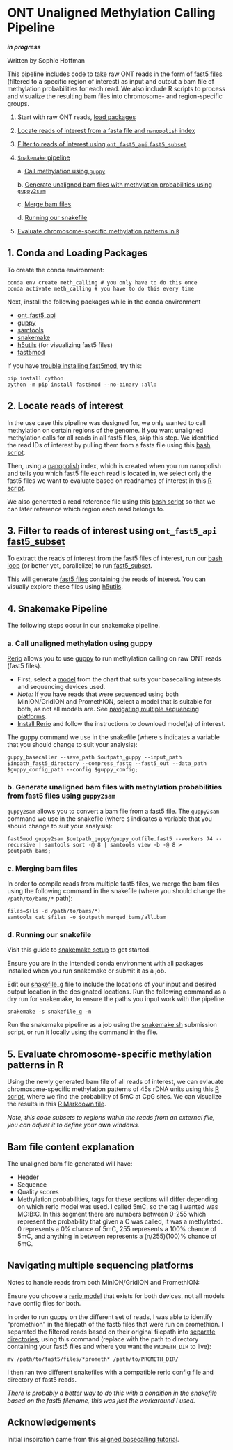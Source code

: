 # ONT Unaligned Methylation Calling Pipeline
***in progress***

Written by Sophie Hoffman

This pipeline includes code to take raw ONT reads in the form of [fast5 files](https://medium.com/@shiansu/a-look-at-the-nanopore-fast5-format-f711999e2ff6) (filtered to a specific region of interest) as input and output a bam file of methylation probabilities for each read. We also include R scripts to process and visualize the resulting bam files into chromosome- and region-specific groups. 

1. Start with raw ONT reads, [load packages](#1-conda-and-loading-packages)
2. [Locate reads of interest from a fasta file and `nanopolish` index](#2-locate-reads-of-interest)
3. [Filter to reads of interest using `ont_fast5_api` `fast5_subset`](#3-filter-to-reads-of-interest-using-ont_fast5_api-fast5_subset)
4. [`Snakemake` pipeline](#4-snakemake-pipeline)

    a. [Call methylation using `guppy`](#a-call-unaligned-methylation-using-guppy)
    
    b. [Generate unaligned bam files with methylation probabilities using `guppy2sam`](#b-generate-unaligned-bam-files-with-methylation-probabilities-from-fast5-files-using-guppy2sam)
    
    c. [Merge bam files](#c-merging-bam-files)
    
    d. [Running our snakefile](#d-running-our-snakefile)
    
5. [Evaluate chromosome-specific methylation patterns in `R`](#5-evaluate-chromosome-specific-methylation-patterns-in-r)

## 1. Conda and Loading Packages

To create the conda environment:
```
conda env create meth_calling # you only have to do this once
conda activate meth_calling # you have to do this every time 
```
Next, install the following packages while in the conda environment
- [ont_fast5_api](https://github.com/nanoporetech/ont_fast5_api#getting-started)
- [guppy](https://denbi-nanopore-training-course.readthedocs.io/en/latest/basecalling/basecalling.html)
- [samtools](https://github.com/samtools/samtools)
- [snakemake](https://snakemake.readthedocs.io/en/stable/)
- [h5utils](https://github.com/NanoComp/h5utils) (for visualizing fast5 files) 
- [fast5mod](https://github.com/nanoporetech/fast5mod) 

If you have [trouble installing fast5mod](https://github.com/nanoporetech/fast5mod/issues/9#issuecomment-826920740), try this: 
```
pip install cython 
python -m pip install fast5mod --no-binary :all:
```

## 2. Locate reads of interest
In the use case this pipeline was designed for, we only wanted to call methylation on certain regions of the genome. If you want unaligned methylation calls for all reads in all fast5 files, skip this step. 
We identified the read IDs of interest by pulling them from a fasta file using this [bash script](https://github.com/shoffm/ONT_unaligned_meth_calling/blob/master/pull_read_names.sh).

Then, using a [nanopolish](https://github.com/jts/nanopolish) index, which is created when you run nanopolish and tells you which fast5 file each read is located in, we select only the fast5 files we want to evaluate based on readnames of interest in this [R script](https://github.com/shoffm/ONT_unaligned_meth_calling/blob/master/read_isolation.R).

We also generated a read reference file using this [bash script](https://github.com/shoffm/ONT_unaligned_meth_calling/blob/master/pull_chm_spec_read_names.sh) so that we can later reference which region each read belongs to. 

## 3. Filter to reads of interest using `ont_fast5_api` [fast5_subset](https://github.com/nanoporetech/ont_fast5_api#fast5_subset)
To extract the reads of interest from the fast5 files of interest, run our [bash loop](https://github.com/shoffm/ONT_unaligned_meth_calling/blob/master/fast5_sub_3.sh) (or better yet, parallelize) to run [fast5_subset](https://github.com/nanoporetech/ont_fast5_api#fast5_subset).

This will generate [fast5 files](https://medium.com/@shiansu/a-look-at-the-nanopore-fast5-format-f711999e2ff6) containing the reads of interest. You can visually explore these files using [h5utils](https://github.com/NanoComp/h5utils).

## 4. Snakemake Pipeline

The following steps occur in our snakemake pipeline.

### a. Call unaligned methylation using guppy

[Rerio](https://github.com/nanoporetech/rerio) allows you to use [guppy](https://denbi-nanopore-training-course.readthedocs.io/en/latest/basecalling/basecalling.html) to run methylation calling on raw ONT reads (fast5 files). 
- First, select a [model](https://github.com/nanoporetech/rerio#use-and-description-of-models) from the chart that suits your basecalling interests and sequencing devices used. 
- *Note:* If you have reads that were sequenced using both MinION/GridION and PromethION, select a model that is suitable for both, as not all models are. See [navigating multiple sequencing platforms](#navigating-multiple-sequencing-platforms).
- [Install Rerio](https://github.com/nanoporetech/rerio#installation) and follow the instructions to download model(s) of interest. 

The guppy command we use in the snakefile (where `$` indicates a variable that you should change to suit your analysis):
```
guppy_basecaller --save_path $outpath_guppy --input_path $inpath_fast5_directory --compress_fastq --fast5_out --data_path $guppy_config_path --config $guppy_config; 
```

### b. Generate unaligned bam files with methylation probabilities from fast5 files using `guppy2sam`
`guppy2sam` allows you to convert a bam file from a fast5 file. 
The `guppy2sam` command we use in the snakefile (where `$` indicates a variable that you should change to suit your analysis): 
```
fast5mod guppy2sam $outpath_guppy/guppy_outfile.fast5 --workers 74 --recursive | samtools sort -@ 8 | samtools view -b -@ 8 > $outpath_bams;
```

### c. Merging bam files
In order to compile reads from multiple fast5 files, we merge the bam files using the following command in the snakefile (where you should change the `/path/to/bams/*` path): 
```
files=$(ls -d /path/to/bams/*)
samtools cat $files -o $outpath_merged_bams/all.bam
```

### d. Running our snakefile

Visit this guide to [snakemake setup](https://github.com/Snitkin-Lab-Umich/Snakemake_setup) to get started.

Ensure you are in the intended conda environment with all packages installed when you run snakemake or submit it as a job. 

Edit our [snakefile_g](https://github.com/shoffm/ONT_unaligned_meth_calling/blob/master/snakefile_g) file to include the locations of your input and desired output location in the designated locations. 
Run the following command as a dry run for snakemake, to ensure the paths you input work with the pipeline. 

```
snakemake -s snakefile_g -n
```

Run the snakemake pipeline as a job using the [snakemake.sh](https://github.com/shoffm/ONT_unaligned_meth_calling/blob/master/snakemake.sh) submission script, or run it locally using the command in the file. 


## 5. Evaluate chromosome-specific methylation patterns in R
Using the newly generated bam file of all reads of interest, we can evlauate chromosome-specific methylation patterns of 45s rDNA units using this [R script](https://github.com/shoffm/ONT_unaligned_meth_calling/blob/master/45_s_parse.R), where we find the probability of 5mC at CpG sites. We can visualize the results in this [R Markdown file](https://github.com/shoffm/ONT_unaligned_meth_calling/blob/master/Chromosome-specific_methylation_analysis.Rmd).

*Note, this code subsets to regions within the reads from an external file, you can adjust it to define your own windows.*

## Bam file content explanation
The unaligned bam file generated will have: 
- Header
- Sequence
- Quality scores
- Methylation probabilities, tags for these sections will differ depending on which rerio model was used. I called 5mC, so the tag I wanted was MC:B:C. In this segment there are numbers between 0-255 which represent the probability that given a C was called, it was a methylated. 0 represents a 0% chance of 5mC, 255 represents a 100% chance of 5mC, and anything in between represents a (n/255)(100)% chance of 5mC. 

## Navigating multiple sequencing platforms
Notes to handle reads from both MinION/GridION and PromethION: 

Ensure you choose a [rerio model](https://github.com/nanoporetech/rerio#use-and-description-of-models) that exists for both devices, not all models have config files for both. 

In order to run guppy on the different set of reads, I was able to identify "promethion" in the filepath of the fast5 files that were run on promethion. 
I separated the filtered reads based on their original filepath into [separate directories](https://stackoverflow.com/questions/14371039/copy-all-files-in-a-directory-with-a-particular-string-in-the-filename-to-differ/14371380), using this command (replace with the path to directory containing your fast5 files and where you want the `PROMETH_DIR` to live):
```
mv /path/to/fast5/files/*prometh* /path/to/PROMETH_DIR/
```
I then ran two different snakefiles with a compatible rerio config file and directory of fast5 reads. 

*There is probably a better way to do this with a condition in the snakefile based on the fast5 filename, this was just the workaround I used.*

## Acknowledgements
Initial inspiration came from this [aligned basecalling tutorial](https://labs.epi2me.io/notebooks/Modified_Base_Tutorial.html).

